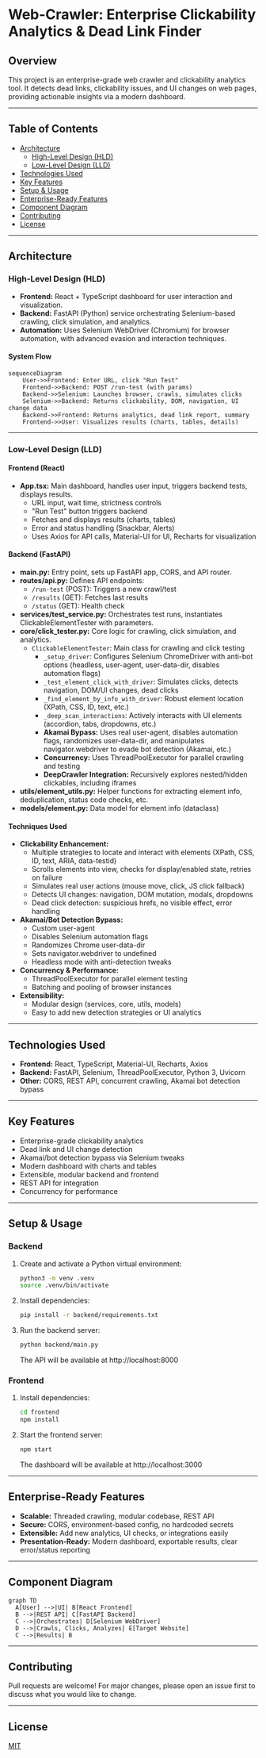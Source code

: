 # Web-Crawler: Enterprise Clickability Analytics & Dead Link Finder

## Overview

This project is an enterprise-grade web crawler and clickability analytics tool. It detects dead links, clickability issues, and UI changes on web pages, providing actionable insights via a modern dashboard.

---

## Table of Contents
- [Architecture](#architecture)
  - [High-Level Design (HLD)](#high-level-design-hld)
  - [Low-Level Design (LLD)](#low-level-design-lld)
- [Technologies Used](#technologies-used)
- [Key Features](#key-features)
- [Setup & Usage](#setup--usage)
- [Enterprise-Ready Features](#enterprise-ready-features)
- [Component Diagram](#component-diagram)
- [Contributing](#contributing)
- [License](#license)

---

## Architecture

### High-Level Design (HLD)

- **Frontend:** React + TypeScript dashboard for user interaction and visualization.
- **Backend:** FastAPI (Python) service orchestrating Selenium-based crawling, click simulation, and analytics.
- **Automation:** Uses Selenium WebDriver (Chromium) for browser automation, with advanced evasion and interaction techniques.

#### System Flow

```mermaid
sequenceDiagram
    User->>Frontend: Enter URL, click "Run Test"
    Frontend->>Backend: POST /run-test (with params)
    Backend->>Selenium: Launches browser, crawls, simulates clicks
    Selenium->>Backend: Returns clickability, DOM, navigation, UI change data
    Backend->>Frontend: Returns analytics, dead link report, summary
    Frontend->>User: Visualizes results (charts, tables, details)
```

---

### Low-Level Design (LLD)

#### Frontend (React)
- **App.tsx:** Main dashboard, handles user input, triggers backend tests, displays results.
  - URL input, wait time, strictness controls
  - "Run Test" button triggers backend
  - Fetches and displays results (charts, tables)
  - Error and status handling (Snackbar, Alerts)
  - Uses Axios for API calls, Material-UI for UI, Recharts for visualization

#### Backend (FastAPI)
- **main.py:** Entry point, sets up FastAPI app, CORS, and API router.
- **routes/api.py:** Defines API endpoints:
  - `/run-test` (POST): Triggers a new crawl/test
  - `/results` (GET): Fetches last results
  - `/status` (GET): Health check
- **services/test_service.py:** Orchestrates test runs, instantiates ClickableElementTester with parameters.
- **core/click_tester.py:** Core logic for crawling, click simulation, and analytics.
  - `ClickableElementTester`: Main class for crawling and click testing
    - `_setup_driver`: Configures Selenium ChromeDriver with anti-bot options (headless, user-agent, user-data-dir, disables automation flags)
    - `_test_element_click_with_driver`: Simulates clicks, detects navigation, DOM/UI changes, dead clicks
    - `_find_element_by_info_with_driver`: Robust element location (XPath, CSS, ID, text, etc.)
    - `_deep_scan_interactions`: Actively interacts with UI elements (accordion, tabs, dropdowns, etc.)
    - **Akamai Bypass:** Uses real user-agent, disables automation flags, randomizes user-data-dir, and manipulates navigator.webdriver to evade bot detection (Akamai, etc.)
    - **Concurrency:** Uses ThreadPoolExecutor for parallel crawling and testing
    - **DeepCrawler Integration:** Recursively explores nested/hidden clickables, including iframes
- **utils/element_utils.py:** Helper functions for extracting element info, deduplication, status code checks, etc.
- **models/element.py:** Data model for element info (dataclass)

#### Techniques Used
- **Clickability Enhancement:**
  - Multiple strategies to locate and interact with elements (XPath, CSS, ID, text, ARIA, data-testid)
  - Scrolls elements into view, checks for display/enabled state, retries on failure
  - Simulates real user actions (mouse move, click, JS click fallback)
  - Detects UI changes: navigation, DOM mutation, modals, dropdowns
  - Dead click detection: suspicious hrefs, no visible effect, error handling
- **Akamai/Bot Detection Bypass:**
  - Custom user-agent
  - Disables Selenium automation flags
  - Randomizes Chrome user-data-dir
  - Sets navigator.webdriver to undefined
  - Headless mode with anti-detection tweaks
- **Concurrency & Performance:**
  - ThreadPoolExecutor for parallel element testing
  - Batching and pooling of browser instances
- **Extensibility:**
  - Modular design (services, core, utils, models)
  - Easy to add new detection strategies or UI analytics

---

## Technologies Used

- **Frontend:** React, TypeScript, Material-UI, Recharts, Axios
- **Backend:** FastAPI, Selenium, ThreadPoolExecutor, Python 3, Uvicorn
- **Other:** CORS, REST API, concurrent crawling, Akamai bot detection bypass

---

## Key Features
- Enterprise-grade clickability analytics
- Dead link and UI change detection
- Akamai/bot detection bypass via Selenium tweaks
- Modern dashboard with charts and tables
- Extensible, modular backend and frontend
- REST API for integration
- Concurrency for performance

---

## Setup & Usage

### Backend
1. Create and activate a Python virtual environment:
   ```bash
   python3 -m venv .venv
   source .venv/bin/activate
   ```
2. Install dependencies:
   ```bash
   pip install -r backend/requirements.txt
   ```
3. Run the backend server:
   ```bash
   python backend/main.py
   ```
   The API will be available at http://localhost:8000

### Frontend
1. Install dependencies:
   ```bash
   cd frontend
   npm install
   ```
2. Start the frontend server:
   ```bash
   npm start
   ```
   The dashboard will be available at http://localhost:3000

---

## Enterprise-Ready Features
- **Scalable:** Threaded crawling, modular codebase, REST API
- **Secure:** CORS, environment-based config, no hardcoded secrets
- **Extensible:** Add new analytics, UI checks, or integrations easily
- **Presentation-Ready:** Modern dashboard, exportable results, clear error/status reporting

---

## Component Diagram

```mermaid
graph TD
  A[User] -->|UI| B[React Frontend]
  B -->|REST API| C[FastAPI Backend]
  C -->|Orchestrates| D[Selenium WebDriver]
  D -->|Crawls, Clicks, Analyzes| E[Target Website]
  C -->|Results| B
```

---

## Contributing
Pull requests are welcome! For major changes, please open an issue first to discuss what you would like to change.

---

## License
[MIT](LICENSE)
